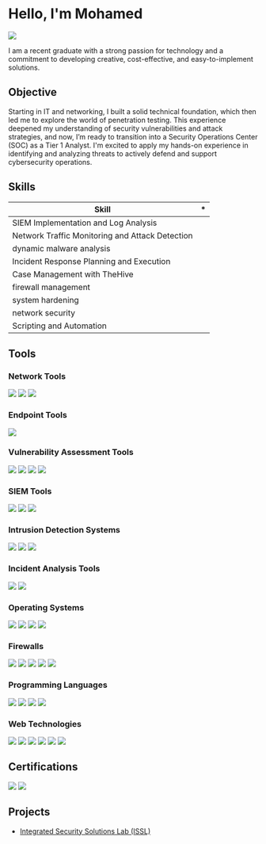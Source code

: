 # Hello, I'm Mohamed
<a href="https://www.linkedin.com/in/mohamed-belcadi-0a488b263"><img src="https://img.shields.io/badge/-LinkedIn-0072b1?&style=for-the-badge&logo=linkedin&logoColor=white" /></a>

I am a recent graduate with a strong passion for technology and a commitment to developing creative, cost-effective, and easy-to-implement solutions.
## Objective

Starting in IT and networking, I built a solid technical foundation, which then led me to explore the world of penetration testing. This experience deepened my understanding of security vulnerabilities and attack strategies, and now, I’m ready to transition into a Security Operations Center (SOC) as a Tier 1 Analyst. I'm excited to apply my hands-on experience in identifying and analyzing threats to actively defend and support cybersecurity operations.

## Skills

| Skill                                         | *         |
|-----------------------------------------------|----------------------------|
| SIEM Implementation and Log Analysis          | |
| Network Traffic Monitoring and Attack Detection | |
| dynamic malware analysis         | |
| Incident Response Planning and Execution      | |
| Case Management with TheHive                  | |
| firewall management  | |
| system hardening  | |
| network security  | |
| Scripting and Automation  | |

## Tools

<!-- Network Tools -->
<h3>Network Tools</h3>
<div>
  <img src="https://img.shields.io/badge/-Wireshark-1679A7?&style=for-the-badge&logo=Wireshark&logoColor=white" />
  <img src="https://img.shields.io/badge/-NetworkMiner-777BB4?&style=for-the-badge&logo=NetworkMiner&logoColor=white" />
  <img src="https://img.shields.io/badge/-Nmap-00A0B7?&style=for-the-badge&logo=Nmap&logoColor=white" />
</div>

<!-- Endpoint Tools -->
<h3>Endpoint Tools</h3>
<div>
  <img src="https://img.shields.io/badge/-Velociraptor-4B275F?&style=for-the-badge&logo=Velociraptor&logoColor=white" />
</div>

<!-- Vulnerability Assessment Tools -->
<h3>Vulnerability Assessment Tools</h3>
<div>
  <img src="https://img.shields.io/badge/-Nessus-5C9CAE?&style=for-the-badge&logo=Nessus&logoColor=white" />
  <img src="https://img.shields.io/badge/-Invicti-FFC72C?&style=for-the-badge&logo=Invicti&logoColor=white" />
  <img src="https://img.shields.io/badge/-Nikto-00A0B7?&style=for-the-badge&logo=Nikto&logoColor=white" />
  <img src="https://img.shields.io/badge/-Nuclei-7E2C8F?&style=for-the-badge&logo=Nuclei&logoColor=white" />
</div>

<!-- SIEM Tools -->
<h3>SIEM Tools</h3>
<div>
  <img src="https://img.shields.io/badge/-Splunk-000000?&style=for-the-badge&logo=Splunk&logoColor=white" />
  <img src="https://img.shields.io/badge/-ELK_Stack-005571?&style=for-the-badge&logo=Elastic&logoColor=white" />
  <img src="https://img.shields.io/badge/-Wazuh-00A4B1?&style=for-the-badge&logo=Wazuh&logoColor=white" />
</div>


<!-- Intrusion Detection Systems -->
<h3>Intrusion Detection Systems</h3>
<div>
  <img src="https://img.shields.io/badge/-Snort-FCD116?&style=for-the-badge&logo=Snort&logoColor=white" />
  <img src="https://img.shields.io/badge/-AIDE-0093D1?&style=for-the-badge&logo=AIDE&logoColor=white" />
  <img src="https://img.shields.io/badge/-Suricata-00A9E0?&style=for-the-badge&logo=Suricata&logoColor=white" />
</div>


<!-- Incident Analysis Tools -->
<h3>Incident Analysis Tools</h3>
<div>
  <img src="https://img.shields.io/badge/-Sysinternals-0078D4?&style=for-the-badge&logo=Microsoft&logoColor=white" />
  <img src="https://img.shields.io/badge/-Velociraptor-4B275F?&style=for-the-badge&logo=Velociraptor&logoColor=white" />
</div>

<!-- Operating Systems -->
<h3>Operating Systems</h3>
<div>
  <img src="https://img.shields.io/badge/-Kali_Linux-557C93?&style=for-the-badge&logo=Kali&logoColor=white" />
  <img src="https://img.shields.io/badge/-Ubuntu_Desktop-E95420?&style=for-the-badge&logo=Ubuntu&logoColor=white" />
  <img src="https://img.shields.io/badge/-Ubuntu_Server-E95420?&style=for-the-badge&logo=Ubuntu&logoColor=white" />
  <img src="https://img.shields.io/badge/-Windows_Server_2019-0078D4?&style=for-the-badge&logo=Windows&logoColor=white" />
</div>

<!-- Firewalls -->
<h3>Firewalls</h3>
<div>
  <img src="https://img.shields.io/badge/-pfSense-1F56A1?&style=for-the-badge&logo=pfSense&logoColor=white" />
  <img src="https://img.shields.io/badge/-OPNsense-24292F?&style=for-the-badge&logo=OPNsense&logoColor=white" />
  <img src="https://img.shields.io/badge/-FortiGate-FF6A00?&style=for-the-badge&logo=Fortinet&logoColor=white" />
  <img src="https://img.shields.io/badge/-Palo_Alto-009CDE?&style=for-the-badge&logo=PaloAltoNetworks&logoColor=white" />
  <img src="https://img.shields.io/badge/-Firepower-1F75A5?&style=for-the-badge&logo=Cisco&logoColor=white" />
</div>

<!-- Programming Languages -->
<h3>Programming Languages</h3>
<div>
  <img src="https://img.shields.io/badge/-Python-306998?&style=for-the-badge&logo=Python&logoColor=white" />
  <img src="https://img.shields.io/badge/-C-555555?&style=for-the-badge&logo=C&logoColor=white" />
  <img src="https://img.shields.io/badge/-PowerShell-4E8C4A?&style=for-the-badge&logo=PowerShell&logoColor=white" />
  <img src="https://img.shields.io/badge/-Bash-4EAA25?&style=for-the-badge&logo=GNU-Bash&logoColor=white" />
</div>

<!-- Web Technologies -->
<h3>Web Technologies</h3>
<div>
  <img src="https://img.shields.io/badge/-Nginx-009639?&style=for-the-badge&logo=Nginx&logoColor=white" />
  <img src="https://img.shields.io/badge/-Node.js-8CC84B?&style=for-the-badge&logo=Node.js&logoColor=white" />
  <img src="https://img.shields.io/badge/-PHP-777BB4?&style=for-the-badge&logo=PHP&logoColor=white" />
  <img src="https://img.shields.io/badge/-Java-007396?&style=for-the-badge&logo=Java&logoColor=white" />
  <img src="https://img.shields.io/badge/-Spring_Boot-6DB33F?&style=for-the-badge&logo=Spring&logoColor=white" />
  <img src="https://img.shields.io/badge/-ASP.NET-5C2D91?&style=for-the-badge&logo=Microsoft&logoColor=white" />
</div>



## Certifications

<div> <img src="https://img.shields.io/badge/-CCNA_Networking_and_Switching-0077B5?&style=for-the-badge&logo=Cisco&logoColor=white" /> <img src="https://img.shields.io/badge/-Cybersecurity_for_Business-Successful?&style=for-the-badge&logo=Coursera&logoColor=white" /> </div>

## Projects
- <a href="https://github.com/lyonzon2/ISSL">Integrated Security Solutions Lab (ISSL)</a>
